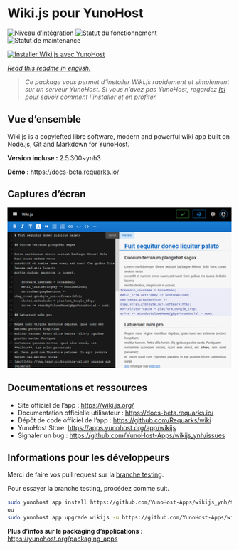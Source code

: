 <!--
N.B.: This README was automatically generated by https://github.com/YunoHost/apps/tree/master/tools/README-generator
It shall NOT be edited by hand.
-->

# Wiki.js pour YunoHost

[![Niveau d’intégration](https://dash.yunohost.org/integration/wikijs.svg)](https://dash.yunohost.org/appci/app/wikijs) ![Statut du fonctionnement](https://ci-apps.yunohost.org/ci/badges/wikijs.status.svg) ![Statut de maintenance](https://ci-apps.yunohost.org/ci/badges/wikijs.maintain.svg)

[![Installer Wiki.js avec YunoHost](https://install-app.yunohost.org/install-with-yunohost.svg)](https://install-app.yunohost.org/?app=wikijs)

*[Read this readme in english.](./README.md)*

> *Ce package vous permet d’installer Wiki.js rapidement et simplement sur un serveur YunoHost.
Si vous n’avez pas YunoHost, regardez [ici](https://yunohost.org/#/install) pour savoir comment l’installer et en profiter.*

## Vue d’ensemble

Wiki.js is a copylefted libre software, modern and powerful wiki app built on Node.js, Git and Markdown for YunoHost.


**Version incluse :** 2.5.300~ynh3

**Démo :** https://docs-beta.requarks.io/

## Captures d’écran

![Capture d’écran de Wiki.js](./doc/screenshots/screenshot1.png)

## Documentations et ressources

* Site officiel de l’app : <https://wiki.js.org/>
* Documentation officielle utilisateur : <https://docs-beta.requarks.io/>
* Dépôt de code officiel de l’app : <https://github.com/Requarks/wiki>
* YunoHost Store: <https://apps.yunohost.org/app/wikijs>
* Signaler un bug : <https://github.com/YunoHost-Apps/wikijs_ynh/issues>

## Informations pour les développeurs

Merci de faire vos pull request sur la [branche testing](https://github.com/YunoHost-Apps/wikijs_ynh/tree/testing).

Pour essayer la branche testing, procédez comme suit.

``` bash
sudo yunohost app install https://github.com/YunoHost-Apps/wikijs_ynh/tree/testing --debug
ou
sudo yunohost app upgrade wikijs -u https://github.com/YunoHost-Apps/wikijs_ynh/tree/testing --debug
```

**Plus d’infos sur le packaging d’applications :** <https://yunohost.org/packaging_apps>